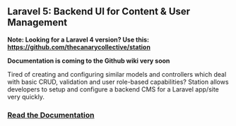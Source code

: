 ## Laravel 5: Backend UI for Content & User Management

**Note: Looking for a Laravel 4 version? Use this: https://github.com/thecanarycollective/station**

**Documentation is coming to the Github wiki very soon**

Tired of creating and configuring similar models and controllers which deal with basic CRUD, validation and user role-based capabilities? Station allows developers to setup and configure a backend CMS for a Laravel app/site very quickly. 

### [Read the Documentation](http://station.readthedocs.org)